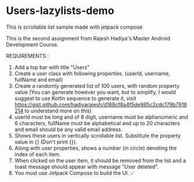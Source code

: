 # Users-lazylists-demo

This is scrollable list sample made with jetpack compose

This is the second assignment from Rajesh Hadiya's Master Android Development Course. 

REQUIREMENTS : 

1. Add a top bar with title "Users"
2. Create a user class with following properties. (userId, username, fullName and
email)
3. Create a randomly generated list of 100 users, with random property value (You can
generate however you want, but to simplify, I would suggest to use Kotlin sequence
to generate it, visit
https://gist.github.com/hadiyarajesh/d168cf8a4f5de985c2cdc179b7918214 to
understand more on this)
4. userId must be long and of 8 digit, username must be alphanumeric and 6
characters, fullName must be alphabetical and up to 20 characters and email should
be any valid email address.
5. Shows these users in vertically scrollable list. Substitute the property value in {}
(Don't print {}).
6. Along with user properties, shows a number (in circle) denoting the index of each
item.
7. When clicked on the user item, it should be removed from the list and a toast
message should appear with message "User deleted".
8. You must use Jetpack Compose to build the UI. ✅
